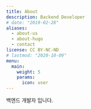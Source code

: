 ```yaml
---
title: About
description: Backend Developer
# date: "2019-02-28"
aliases:
  - about-us
  - about-hugo
  - contact
license: CC BY-NC-ND
# lastmod: "2020-10-09"
menu:
  main:
    weight: 5
    params:
      icon: user
---
```


백엔드 개발자 입니다.
